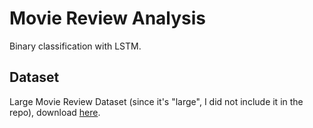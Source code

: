 # Movie Review Analysis

Binary classification with LSTM.

## Dataset

Large Movie Review Dataset (since it's "large", I did not include it in the repo), download [here](http://ai.stanford.edu/~amaas/data/sentiment/).

